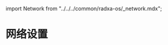 import Network from "../../../common/radxa-os/\_network.mdx";

# 网络设置

<Network product="Radxa ZERO2 PRO" />
